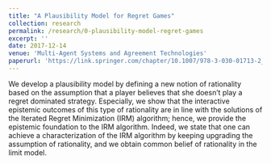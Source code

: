 ```yaml
---
title: "A Plausibility Model for Regret Games"
collection: research
permalink: /research/0-plausibility-model-regret-games
excerpt: ''
date: 2017-12-14
venue: 'Multi-Agent Systems and Agreement Technologies'
paperurl: 'https://link.springer.com/chapter/10.1007/978-3-030-01713-2_14'
---
```

We develop a plausibility model by defining a new notion of rationality based on the assumption that a player believes that she doesn’t play a regret dominated strategy. Especially, we show that the interactive epistemic outcomes of this type of rationality are in line with the solutions of the Iterated Regret Minimization (IRM) algorithm; hence, we provide the epistemic foundation to the IRM algorithm. Indeed, we state that one can achieve a characterization of the IRM algorithm by keeping upgrading the assumption of rationality, and we obtain common belief of rationality in the limit model. 

